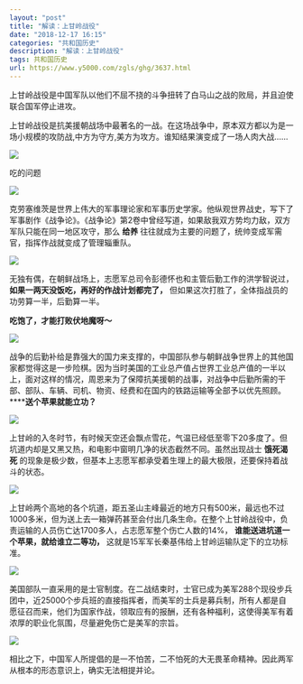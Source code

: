 ```yaml
---
layout: "post"
title: "解读：上甘岭战役"
date: "2018-12-17 16:15"
categories: "共和国历史"
description: "解读：上甘岭战役"
tags: 共和国历史
url: https://www.y5000.com/zgls/ghg/3637.html
---
```






上甘岭战役是中国军队以他们不屈不挠的斗争扭转了白马山之战的败局，并且迫使联合国军停止进攻。

上甘岭战役是抗美援朝战场中最著名的一战。在这场战争中，原本双方都以为是一场小规模的攻防战,中方为守方,美方为攻方。谁知结果演变成了一场人肉大战......

![](https://img.y5000.com/uploads/allimg/161021/11253ST9-0.jpg)

吃的问题

![](https://img.y5000.com/uploads/allimg/161021/11253T2T-1.jpg)

克劳塞维茨是世界上伟大的军事理论家和军事历史学家。他纵观世界战史，写下了军事剧作《战争论》。《战争论》第2卷中曾经写道，如果敌我双方势均力敌，双方军队只能在同一地区攻守，那么
**给养** 往往就成为主要的问题了，统帅变成军需官，指挥作战就变成了管理辎重队。

![](https://img.y5000.com/uploads/allimg/161021/11253UU9-2.jpg)

无独有偶，在朝鲜战场上，志愿军总司令彭德怀也和主管后勤工作的洪学智说过， **如果一两天没饭吃，再好的作战计划都完了，**
但如果这次打胜了，全体指战员的功劳算一半，后勤算一半。

**吃饱了，才能打败伏地魔呀～**

![](https://img.y5000.com/uploads/allimg/161021/11253RC0-4.jpg)

战争的后勤补给是靠强大的国力来支撑的，中国部队参与朝鲜战争世界上的其他国家都觉得这是一步险棋。因为当时美国的工业总产值占世界工业总产值的一半以上，面对这样的情况，周恩来为了保障抗美援朝的战事，对战争中后勤所需的干部、部队、车辆、司机、物资、经费和在国内的铁路运输等全部予以优先照顾。
******送个苹果就能立功？**

![](https://img.y5000.com/uploads/allimg/161021/11253S218-5.jpg)

上甘岭的入冬时节，有时候天空还会飘点雪花，气温已经低至零下20多度了。但坑道内却是又黑又热，和电影中窗明几净的状态截然不同。虽然出现战士 **饿死渴死**
的现象是极少数，但基本上志愿军都承受着生理上的最大极限，还要保持着战斗的状态。

![](https://img.y5000.com/uploads/allimg/161021/11253RM4-6.jpg)

上甘岭两个高地的各个坑道，距五圣山主峰最近的地方只有500米，最远也不过1000多米，但为送上去一箱弹药甚至会付出几条生命。在整个上甘岭战役中，负责运输的人员伤亡达1700多人，占志愿军整个伤亡人数的14%，
**谁能送进坑道一个苹果，就给谁立二等功，** 这就是15军军长秦基伟给上甘岭运输队定下的立功标准。

![](https://img.y5000.com/uploads/allimg/161021/11253S602-7.jpg)

美国部队一直采用的是士官制度。在二战结束时，士官已成为美军288个现役步兵团中，近25000个步兵班的直接指挥者，而美军的士兵是募兵制，所有人都是自愿征召而来，他们为国家作战，领取应有的报酬，还有各种福利，这使得美军有着浓厚的职业化氛围，尽量避免伤亡是美军的宗旨。

![](https://img.y5000.com/uploads/allimg/161021/11253T261-9.jpg)

相比之下，中国军人所提倡的是一不怕苦，二不怕死的大无畏革命精神。因此两军从根本的形态意识上，确实无法相提并论。
